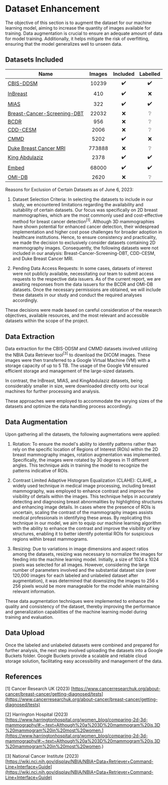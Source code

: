 # Dataset Enhancement
The objective of this section is to augment the dataset for our machine learning model, aiming to increase the quantity of images available for training. 
Data augmentation is crucial to ensure an adequate amount of data for model training. 
Additionally, it helps mitigate the risk of overfitting, ensuring that the model generalizes well to unseen data.

## Datasets Included
| Name | Images | Included | Labelled |
| --- | :---: | :---: | :---: | 
| [CBIS-DDSM](https://wiki.cancerimagingarchive.net/pages/viewpage.action?pageId=22516629#2251662935562334b1e043a3a0512554ef512cad) | 10239 | :heavy_check_mark: | :heavy_check_mark: |
| [InBreast](https://www.kaggle.com/datasets/martholi/inbreast?select=inbreast.tgz) | 410 | :heavy_check_mark: | :x: |
| [MIAS](http://peipa.essex.ac.uk/info/mias.html) | 322 | :heavy_check_mark: | :heavy_check_mark: |
| [Breast-Cancer-Screening-DBT](https://wiki.cancerimagingarchive.net/pages/viewpage.action?pageId=64685580#6468558050a1e1bdf0de46de92128576e1d3e9b1) | 22032 | :x: | :grey_question: |
| [BCDR](https://bcdr.eu/information/downloads) | 956 | :x: | :grey_question: |
| [CDD-CESM](https://wiki.cancerimagingarchive.net/pages/viewpage.action?pageId=109379611) | 2006 | :x: |  :grey_question: |
| [CMMD](https://wiki.cancerimagingarchive.net/pages/viewpage.action?pageId=70230508) | 5202 | :heavy_check_mark: | :x: |
| [Duke Breast Cancer MRI](https://wiki.cancerimagingarchive.net/pages/viewpage.action?pageId=70226903) | 773888 | :x: | :grey_question: |
| [King Abdulaziz](https://www.mdpi.com/2306-5729/6/11/111#) | 2378 | :heavy_check_mark: | :heavy_check_mark: |
| [Embed](https://pubs.rsna.org/doi/10.1148/ryai.220047) | 68000 | :heavy_check_mark: | :heavy_check_mark: |
| [OMI-DB](https://www.cancerresearchhorizons.com/licensing-opportunities/optimam-mammography-image-database-omi-db) | 2620 | :x: | :grey_question: |

Reasons for Exclusion of Certain Datasets as of June 6, 2023:

1. Dataset Selection Criteria:
In selecting the datasets to include in our study, we encountered limitations regarding the availability and suitability of certain datasets. 
Our focus was specifically on 2D breast mammographies, which are the most commonly used and cost-effective method for breast cancer detection<sup>[1]</sup>. 
Although 3D mammographies have shown potential for enhanced cancer detection, their widespread implementation and higher cost pose challenges for broader adoption in healthcare institutions. 
Hence, to ensure consistency and practicality, we made the decision to exclusively consider datasets containing 2D mammography images. 
Consequently, the following datasets were not included in our analysis: Breast-Cancer-Screening-DBT, CDD-CESM, and Duke Breast Cancer MRI.

2. Pending Data Access Requests:
In some cases, datasets of interest were not publicly available, necessitating our team to submit access requests to the respective data issuers. 
As of the current report, we are awaiting responses from the data issuers for the BCDR and OMI-DB datasets. 
Once the necessary permissions are obtained, we will include these datasets in our study and conduct the required analyses accordingly.

These decisions were made based on careful consideration of the research objectives, available resources, and the most relevant and accessible datasets within the scope of the project.

## Data Extraction
Data extraction for the CBIS-DDSM and CMMD datasets involved utilizing the NBIA Data Retriever tool<sup>[3]</sup> to download the DICOM images. These images were then transferred to a Google Virtual Machine (VM) with a storage capacity of up to 5 TB. The usage of the Google VM ensured efficient storage and management of the large-sized datasets.

In contrast, the InBreast, MIAS, and KingAbdulaziz datasets, being considerably smaller in size, were downloaded directly onto our local machines for further processing and analysis.

These approaches were employed to accommodate the varying sizes of the datasets and optimize the data handling process accordingly.

## Data Augmentation
Upon gathering all the datasets, the following augmentations were applied:

1. Rotation: To ensure the model's ability to identify patterns rather than rely on the specific location of Regions of Interest (ROIs) within the 2D breast mammography images, rotation augmentation was implemented. 
Specifically, the images were rotated by 30 degrees in 11 different angles. 
This technique aids in training the model to recognize the patterns indicative of ROIs.

2. Contrast Limited Adaptive Histogram Equalization (CLAHE): CLAHE, a widely used technique in medical image processing, including breast mammography, was employed to enhance contrast and improve the visibility of details within the images. 
This technique helps in accurately detecting and diagnosing breast abnormalities by highlighting structures and enhancing image details. 
In cases where the presence of ROIs is uncertain, scaling the contrast of the mammography images assists medical professionals in identifying these areas.
By replicating this technique in our model, we aim to equip our machine learning algorithm with the ability to enhance the contrast and improve the visibility of key structures, enabling it to better identify potential ROIs for suspicious regions within breast mammograms.

3. Resizing: Due to variations in image dimensions and aspect ratios among the datasets, resizing was necessary to normalize the images for feeding into the machine learning model. 
Initially, a size of 1024 x 1024 pixels was selected for all images. 
However, considering the large number of parameters involved and the substantial dataset size (over 120,000 images for each labeled and unlabeled dataset after augmentation), it was determined that downsizing the images to 256 x 256 pixels would be more manageable for the model while maintaining relevant information.

These data augmentation techniques were implemented to enhance the quality and consistency of the dataset, thereby improving the performance and generalization capabilities of the machine learning model during training and evaluation.

## Data Upload
Once the labeled and unlabeled datasets were combined and prepared for further analysis, the next step involved uploading the datasets into a Google Buckets folder. 
Google Buckets provide a scalable and reliable cloud storage solution, facilitating easy accessibility and management of the data.

## References
[1] Cancer Research UK (2023) [https://www.cancerresearchuk.org/about-cancer/breast-cancer/getting-diagnosed/tests](https://www.cancerresearchuk.org/about-cancer/breast-cancer/getting-diagnosed/tests)

[2] Harrington Hospital (2023) [https://www.harringtonhospital.org/women_blog/comparing-2d-3d-mammography/#:~:text=Although%20a%203D%20mammogram%20is,3D%20mammogram%20in%20most%20women.](https://www.harringtonhospital.org/women_blog/comparing-2d-3d-mammography/#:~:text=Although%20a%203D%20mammogram%20is,3D%20mammogram%20in%20most%20women.)

[3] National Cancer Institute (2023) [https://wiki.nci.nih.gov/display/NBIA/NBIA+Data+Retriever+Command-Line+Interface+Guide](https://wiki.nci.nih.gov/display/NBIA/NBIA+Data+Retriever+Command-Line+Interface+Guide)
